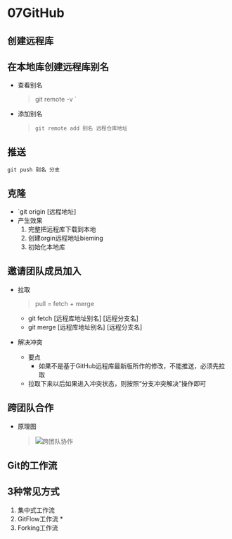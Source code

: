 # 07GitHub

## 创建远程库

## 在本地库创建远程库别名

* 查看别名

  > git remote -v `

* 添加别名

  > `git remote add 别名 远程仓库地址`

## 推送

`git push 别名 分支`

## 克隆

* `git origin [远程地址]
* 产生效果
  1. 完整把远程库下载到本地
  2. 创建orgin远程地址bieming
  3. 初始化本地库

## 邀请团队成员加入

* 拉取

  > pull = fetch + merge
  * git fetch [远程库地址别名]  [远程分支名]
  * git merge [远程库地址别名]  [远程分支名]

* 解决冲突

  * 要点
    * 如果不是基于GitHub远程库最新版所作的修改，不能推送，必须先拉取
  * 拉取下来以后如果进入冲突状态，则按照“分支冲突解决”操作即可

## 跨团队合作

* 原理图

  > ![跨团队协作](C:\Users\wzxpl\Documents\笔记\Git&GitHub\images\跨团队协作.png)

## Git的工作流

## 3种常见方式

1. 集中式工作流
2. GitFlow工作流
   * 
3. Forking工作流
